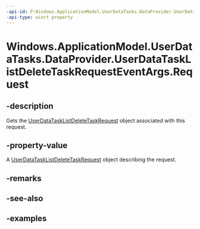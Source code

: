 ```yaml
---
-api-id: P:Windows.ApplicationModel.UserDataTasks.DataProvider.UserDataTaskListDeleteTaskRequestEventArgs.Request
-api-type: winrt property
---
```


<!-- Property syntax.
public UserDataTaskListDeleteTaskRequest Request { get; }
-->

# Windows.ApplicationModel.UserDataTasks.DataProvider.UserDataTaskListDeleteTaskRequestEventArgs.Request

## -description
Gets the [UserDataTaskListDeleteTaskRequest](userdatatasklistdeletetaskrequest.md) object associated with this request.

## -property-value
A [UserDataTaskListDeleteTaskRequest](userdatatasklistdeletetaskrequest.md) object describing the request.

## -remarks

## -see-also

## -examples
